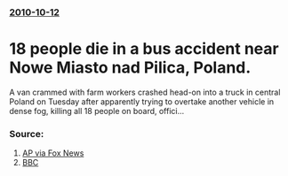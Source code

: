 ### [2010-10-12](/news/2010/10/12/index.md)

# 18 people die in a bus accident near Nowe Miasto nad Pilica, Poland. 

A van crammed with farm workers crashed head-on into a truck in central Poland on Tuesday after apparently trying to overtake another vehicle in dense fog, killing all 18 people on board, offici...


### Source:

1. [AP via Fox News](http://www.foxnews.com/world/2010/10/12/poles-killed-van-collides-truck/)
2. [BBC](http://www.bbc.co.uk/news/world-europe-11520966)
